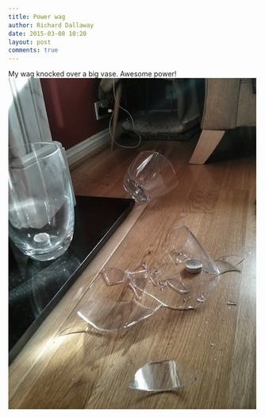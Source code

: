 ```yaml
---
title: Power wag
author: Richard Dallaway
date: 2015-03-08 10:20
layout: post
comments: true
---
```


<div>
My wag knocked over a big vase. Awesome power! <br>
<a href="/media/tp_2015-03-08_10_20_00.jpg"><img src="/media/tp_thumb_2015-03-08_10_20_00.jpg" width="500" height="667"/></a></div>

 
      
